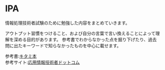 # IPA
情報処理技術者試験のために勉強した内容をまとめていきます。 

アウトプット習慣をつけること、および自分の言葉で言い換えることによって理解を深める目的があります。
参考書でわからなかった点を掘り下げたり、過去問に出たキーワードで知らなかったものを中心に載せます。

参考書:[キタミ本](https://www.amazon.co.jp/dp/B082DW5WPS/ref=cm_sw_r_tw_dp_7tAaGbYPR672Z)  
参考サイト:[応用情報技術者ドットコム](https://www.ap-siken.com/)
